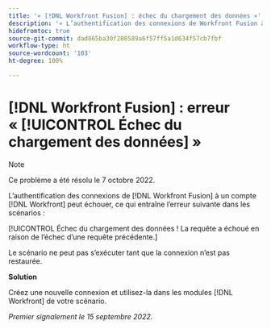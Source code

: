 ```yaml
---
title: '« [!DNL Workfront Fusion] : échec du chargement des données »'
description: '« L’authentification des connexions de Workfront Fusion à un compte Workfront peut échouer, ce qui entraîne l’erreur suivante dans les scénarios : échec du chargement des données ! La requête a échoué en raison de l’échec d’une requête précédente. »'
hidefromtoc: true
source-git-commit: dad865ba30f208589a6f57ff5a1d634f57cb7fbf
workflow-type: ht
source-wordcount: '103'
ht-degree: 100%

---
```



# [!DNL Workfront Fusion] : erreur « [!UICONTROL Échec du chargement des données] »

>[!NOTE]
>
>Ce problème a été résolu le 7 octobre 2022.

L’authentification des connexions de [!DNL Workfront Fusion] à un compte [!DNL Workfront] peut échouer, ce qui entraîne l’erreur suivante dans les scénarios :

[!UICONTROL Échec du chargement des données ! La requête a échoué en raison de l’échec d’une requête précédente.]

Le scénario ne peut pas s’exécuter tant que la connexion n’est pas restaurée.

**Solution**

Créez une nouvelle connexion et utilisez-la dans les modules [!DNL Workfront] de votre scénario.

_Premier signalement le 15 septembre 2022._
